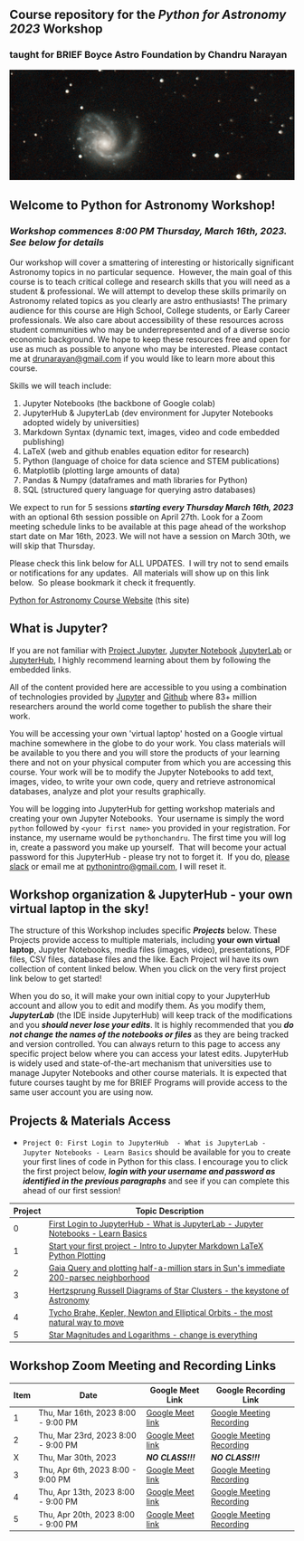 ## Course repository for the ***Python for Astronomy 2023*** Workshop 
### taught for BRIEF Boyce Astro Foundation by Chandru Narayan

![m99](m99.png)

## Welcome to Python for Astronomy Workshop! 
### *Workshop commences 8:00 PM Thursday, March 16th, 2023. See below for details*
Our workshop will cover a smattering of interesting or historically significant Astronomy topics in no particular sequence.  However, the main goal of this course is to teach critical college and research skills that you will need as a student & professional. We will attempt to develop these skills primarily on Astronomy related topics as you clearly are astro enthusiasts!  The primary audience for this course are High School, College students, or Early Career professionals. We also care about accessibility of these resources across student communities who may be underrepresented and of a diverse socio economic background. We hope to keep these resources free and open for use as much as possible to anyone who may be interested.  Please contact me at drunarayan@gmail.com if you would like to learn more about this course.

Skills we will teach include:
1. Jupyter Notebooks (the backbone of Google colab)
1. JupyterHub & JupyterLab (dev environment for Jupyter Notebooks adopted widely by universities)
1. Markdown Syntax (dynamic text, images, video and code embedded publishing)
1. LaTeX (web and github enables equation editor for research)
1. Python (language of choice for data science and STEM publications)
1. Matplotlib (plotting large amounts of data)
1. Pandas & Numpy (dataframes and math libraries for Python)
1. SQL (structured query language for querying astro databases)

We expect to run for 5 sessions ***starting every Thursday March 16th, 2023*** with an optional 6th session possible on April 27th. Look for a Zoom meeting schedule links to be available at this page ahead of the workshop start date on Mar 16th, 2023. We will not have a session on March 30th, we will skip that Thursday. 

Please check this link below for ALL UPDATES.  I will try not to send emails or notifications for any updates.  All materials will show up on this link below.  So please bookmark it check it frequently. 

[Python for Astronomy Course Website](http://drunarayan.github.io/python4astronomy)  (this site)

## What is Jupyter?

If you are not familiar with [Project Jupyter](http://jupyter.org/), [Jupyter Notebook](https://jupyter.org/try-jupyter/retro/notebooks/?path=notebooks/Intro.ipynb) [JupyterLab](https://jupyter.org/try-jupyter/retro/notebooks/?path=notebooks/Intro.ipynb) or [JupyterHub](http://jupyter.org/hub), I highly recommend learning about them by following the embedded links.  

All of the content provided here are accessible to you using a combination of technologies provided by [Jupyter](http://jupyter.org/) and [Github](https://github.com/) where 83+ million researchers around the world come together to publish the share their work.  

You will be accessing your own 'virtual laptop' hosted on a Google virtual machine somewhere in the globe to do your work.  You class materials will be available to you there and you will store the products of your learning there and not on your physical computer from which you are accessing this course. Your work will be to modify the Jupyter Notebooks to add text, images, video, to write your own code, query and retrieve astronomical databases, analyze and plot your results graphically.

You will be logging into JupyterHub for getting workshop materials and creating your own Jupyter Notebooks.  Your username is simply the word ```python``` followed by ```<your first name>``` you provided in your registration. For instance, my username would be ```pythonchandru```. The first time you will log in, create a password you make up yourself.  That will become your actual password for this JupyterHub - please try not to forget it.  If you do, [please slack](https://briefprograms.slack.com/archives/C037H58JUV6) or email me at pythonintro@gmail.com, I will reset it.

## Workshop organization & JupyterHub - your own virtual laptop in the sky!

The structure of this Workshop includes specific ***Projects*** below.  These Projects provide access to multiple materials, including **your own virtual laptop**, Jupyter Notebooks, media files (images, video), presentations, PDF files, CSV files, database files and the like.  Each Project wil have its own collection of content linked below.  When you click on the very first project link below to get started!

When you do so, it will make your own initial copy to your JupyterHub account and allow you to edit and modify them.  As you modify them, ***JupyterLab*** (the IDE inside JupyterHub) will keep track of the modifications and you ***should never lose your edits***.  It is highly recommended that you ***do not change the names of the notebooks or files*** as they are being tracked and version controlled. You can always return to this page to access any specific project below where you can access your latest edits.  JupyterHub is widely used and state-of-the-art mechanism that universities use to manage Jupyter Notebooks and other course materials.  It is expected that future courses taught by me for BRIEF Programs will provide access to the same user account you are using now.

## Projects & Materials Access 
* ```Project 0: First Login to JupyterHub  - What is JupyterLab - Jupyter Notebooks - Learn Basics``` should be available for you to create your first lines of code in Python for this class.  I encourage you to click the first project below, ***login with your username and password as identified in the previous paragraphs*** and see if you can complete this ahead of our first session!

Project|Topic Description
---|---
0|<a href=a href="https://drunarayan.github.io/python4astronomy/basics_jupyterlab_notebook" target="_blank">First Login to JupyterHub - What is JupyterLab - Jupyter Notebooks - Learn Basics</a>
1|<a href="https://drunarayan.github.io/python4astronomy/intro_jupyter_python" target="_blank">Start your first project - Intro to Jupyter Markdown LaTeX Python Plotting</a>
2|<a href="https://drunarayan.github.io/python4astronomy/half_a_mil" target="_blank">Gaia Query and plotting half-a-million stars in Sun's immediate 200-parsec neighborhood</a>
3|<a href="https://drunarayan.github.io/python4astronomy/cluster_hrd" target="_blank">Hertzsprung Russell Diagrams of Star Clusters - the keystone of Astronomy</a>
4|<a href="https://drunarayan.github.io/python4astronomy/keplerian_orbits" target="_blank">Tycho Brahe, Kepler, Newton and Elliptical Orbits - the most natural way to move</a>
5|<a href="https://drunarayan.github.io/python4astronomy/star_magnitudes" target="_blank">Star Magnitudes and Logarithms - change is everything</a>


## Workshop Zoom Meeting and Recording Links 

Item|Date|Google Meet Link|Google Recording Link
---|---|---|---
1|Thu, Mar 16th, 2023 8:00 - 9:00 PM|[Google Meet link](https://meet.google.com/hwo-ttfv-smv)|[Google Meeting Recording](TBA)
2|Thu, Mar 23rd, 2023 8:00 - 9:00 PM|[Google Meet link](https://meet.google.com/hwo-ttfv-smv)|[Google Meeting Recording](TBA)
X|Thu, Mar 30th, 2023|***NO CLASS!!!***|***NO CLASS!!!***
3|Thu, Apr 6th, 2023  8:00 - 9:00 PM|[Google Meet link](https://meet.google.com/hwo-ttfv-smv)|[Google Meeting Recording](TBA)
4|Thu, Apr 13th, 2023 8:00 - 9:00 PM|[Google Meet link](https://meet.google.com/hwo-ttfv-smv)|[Google Meeting Recording](TBA)
5|Thu, Apr 20th, 2023 8:00 - 9:00 PM|[Google Meet link](https://meet.google.com/hwo-ttfv-smv)|[Google Meeting Recording](TBA)
